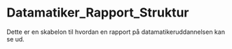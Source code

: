 # Datamatiker_Rapport_Struktur
Dette er en skabelon til hvordan en rapport på datamatikeruddannelsen kan se ud.
